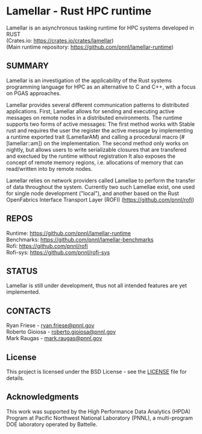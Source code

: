 Lamellar - Rust HPC runtime
=================================================

Lamellar is an asynchronous tasking runtime for HPC systems developed in RUST  
(Crates.io: https://crates.io/crates/lamellar)  
(Main runtime repository: https://github.com/pnnl/lamellar-runtime)  

SUMMARY
-------

Lamellar is an investigation of the applicability of the Rust systems programming language for HPC as an alternative to C and C++, with a focus on PGAS approaches.

Lamellar provides several different communication patterns to distributed applications. 
First, Lamellar allows for sending and executing active messages on remote nodes in a distributed environments. 
The runtime supports two forms of active messages:
The first method works with Stable rust and requires the user the register the active message by implementing a runtime exported trait (LamellarAM) and calling a procedural macro (\#[lamellar::am]) on the implementation.
The second method only works on nightly, but allows users to write serializable closures that are transfered and exectued by the runtime without registration 
It also exposes the concept of remote memory regions, i.e. allocations of memory that can read/written into by remote nodes.

Lamellar relies on network providers called Lamellae to perform the transfer of data throughout the system.
Currently two such Lamellae exist, one used for single node development ("local"), and another based on the Rust OpenFabrics Interface Transport Layer (ROFI) (https://github.com/pnnl/rofi)

REPOS
------
Runtime: https://github.com/pnnl/lamellar-runtime  
Benchmarks: https://github.com/pnnl/lamellar-benchmarks  
Rofi: https://github.com/pnnl/rofi  
Rofi-sys: https://github.com/pnnl/rofi-sys  

STATUS
------
Lamellar is still under development, thus not all intended features are yet
implemented.

CONTACTS
--------
Ryan Friese     - ryan.friese@pnnl.gov  
Roberto Gioiosa - roberto.gioiosa@pnnl.gov  
Mark Raugas     - mark.raugas@pnnl.gov  

## License

This project is licensed under the BSD License - see the [LICENSE](LICENSE) file for details.

## Acknowledgments

This work was supported by the High Performance Data Analytics (HPDA) Program at Pacific Northwest National Laboratory (PNNL),
a multi-program DOE laboratory operated by Battelle.
